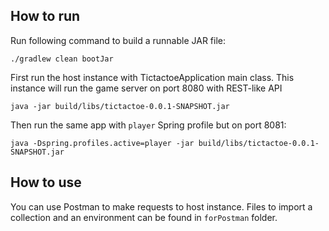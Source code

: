 How to run
-----

Run following command to build a runnable JAR file:

    ./gradlew clean bootJar

First run the host instance with TictactoeApplication main class.
This instance will run the game server on port 8080 with REST-like API

    java -jar build/libs/tictactoe-0.0.1-SNAPSHOT.jar

Then run the same app with `player` Spring profile but on port 8081:

    java -Dspring.profiles.active=player -jar build/libs/tictactoe-0.0.1-SNAPSHOT.jar

How to use
-----

You can use Postman to make requests to host instance.
Files to import a collection and an environment can be found in `forPostman` folder.
